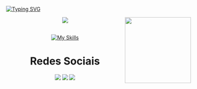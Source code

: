 [![Typing SVG](https://readme-typing-svg.herokuapp.com?font=Kanit&pause=1000&color=61dbfbf&size=30&center=true&vCenter=true&width=1000&heigth=100&lines=Olá,+eu+sou+o+Mateus)](https://git.io/typing-svg)

<div align="center">  
      <a href=""> <img align="center" src="https://github-readme-stats-sigma-five.vercel.app/api/top-langs/?username=mateeusferro&theme=react&line_height=40&hide=css"/> </a>
  <img align="right" height="180em" src="https://github-readme-stats.vercel.app/api/top-langs/?username=mateeusferro&layout=compact&langs_count=16&theme=react"/>
 <br> <br>


 [![My Skills](https://skillicons.dev/icons?i=react,typescript,javascript,html,css,cs,cpp,mysql,git&theme=dark)](https://skillicons.dev)   
 
  <h1 align="center">Redes Sociais</h1>
    <a href = "mailto: mateus.03fernandesaraujo@gmail.com"><img src="https://img.shields.io/badge/-Gmail-%23333?style=for-the-badge&logo=gmail&logoColor=white" target="_blank"></a>
    <a href = "https://www.linkedin.com/in/mateus-fernandes-3803b622a/"><img src="https://img.shields.io/badge/-LinkedIn-%230077B5?style=for-the-badge&logo=linkedin&logoColor=white" target="_blank"></a>
    <a href = "https://www.instagram.com/mateus_f03/"><img src="https://img.shields.io/badge/Instagram-E4405F?style=for-the-badge&logo=instagram&logoColor=white" target="_blank"></a>
</div>
